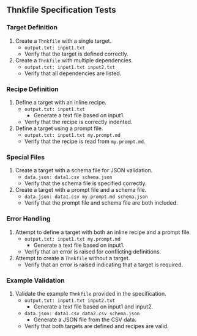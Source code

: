 ## Thnkfile Specification Tests

### Target Definition
1. Create a `Thnkfile` with a single target.
   - `output.txt: input1.txt`
   - Verify that the target is defined correctly.
2. Create a `Thnkfile` with multiple dependencies.
   - `output.txt: input1.txt input2.txt`
   - Verify that all dependencies are listed.

### Recipe Definition
1. Define a target with an inline recipe.
   - `output.txt: input1.txt`
     - Generate a text file based on input1.
   - Verify that the recipe is correctly indented.
2. Define a target using a prompt file.
   - `output.txt: input1.txt my.prompt.md`
   - Verify that the recipe is read from `my.prompt.md`.

### Special Files
1. Create a target with a schema file for JSON validation.
   - `data.json: data1.csv schema.json`
   - Verify that the schema file is specified correctly.
2. Create a target with a prompt file and a schema file.
   - `data.json: data1.csv my.prompt.md schema.json`
   - Verify that the prompt file and schema file are both included.

### Error Handling
1. Attempt to define a target with both an inline recipe and a prompt file.
   - `output.txt: input1.txt my.prompt.md`
     - Generate a text file based on input1.
   - Verify that an error is raised for conflicting definitions.
2. Attempt to create a `Thnkfile` without a target.
   - Verify that an error is raised indicating that a target is required.

### Example Validation
1. Validate the example `Thnkfile` provided in the specification.
   - `output.txt: input1.txt input2.txt`
     - Generate a text file based on input1 and input2.
   - `data.json: data1.csv data2.csv schema.json`
     - Generate a JSON file from the CSV data.
   - Verify that both targets are defined and recipes are valid.
